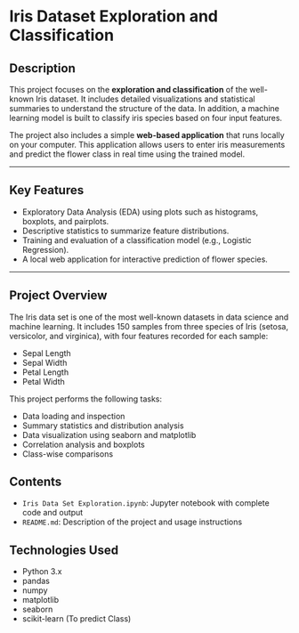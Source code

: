 # Iris Dataset Exploration and Classification

## Description

This project focuses on the **exploration and classification** of the well-known Iris dataset. It includes detailed visualizations and statistical summaries to understand the structure of the data. In addition, a machine learning model is built to classify iris species based on four input features.

The project also includes a simple **web-based application** that runs locally on your computer. This application allows users to enter iris measurements and predict the flower class in real time using the trained model.

---

## Key Features

- Exploratory Data Analysis (EDA) using plots such as histograms, boxplots, and pairplots.
- Descriptive statistics to summarize feature distributions.
- Training and evaluation of a classification model (e.g., Logistic Regression).
- A local web application for interactive prediction of flower species.

---
## Project Overview

The Iris data set is one of the most well-known datasets in data science and machine learning. It includes 150 samples from three species of Iris (setosa, versicolor, and virginica), with four features recorded for each sample:
- Sepal Length
- Sepal Width
- Petal Length
- Petal Width

This project performs the following tasks:
- Data loading and inspection
- Summary statistics and distribution analysis
- Data visualization using seaborn and matplotlib
- Correlation analysis and boxplots
- Class-wise comparisons

## Contents

- `Iris Data Set Exploration.ipynb`: Jupyter notebook with complete code and output
- `README.md`: Description of the project and usage instructions

## Technologies Used

- Python 3.x
- pandas
- numpy
- matplotlib
- seaborn
- scikit-learn (To predict Class)
